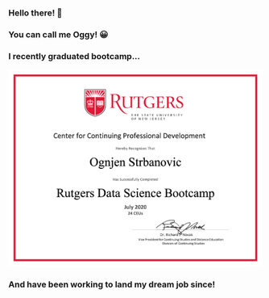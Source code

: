 ### Hello there! 👋
### You can call me Oggy! 😀
### I recently graduated bootcamp...
![Certificate](https://github.com/ognjenstrbanovic/ognjenstrbanovic/blob/main/O.Strbanovic%20Certificate.png)
### And have been working to land my dream job since!

<!--
**ognjenstrbanovic/ognjenstrbanovic** is a ✨ _special_ ✨ repository because its `README.md` (this file) appears on your GitHub profile.

Here are some ideas to get you started:

- 🔭 I’m currently working on ...
- 🌱 I’m currently learning ...
- 👯 I’m looking to collaborate on ...
- 🤔 I’m looking for help with ...
- 💬 Ask me about ...
- 📫 How to reach me: ...
- 😄 Pronouns: ...
- ⚡ Fun fact: ...
-->
